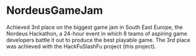 # NordeusGameJam

Achieved 3rd place on the biggest game jam in South East Europe, the Nordeus Hackathon, a 24-hour event in which 8 teams of aspiring game developers battle it out to produce the best playable game. The 3rd place was achieved with the HackFuSlashFu project (this project).

